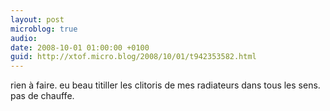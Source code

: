 ```yaml
---
layout: post
microblog: true
audio: 
date: 2008-10-01 01:00:00 +0100
guid: http://xtof.micro.blog/2008/10/01/t942353582.html
---
```

rien à faire. eu beau titiller les clitoris de mes radiateurs dans tous les sens. pas de chauffe.
